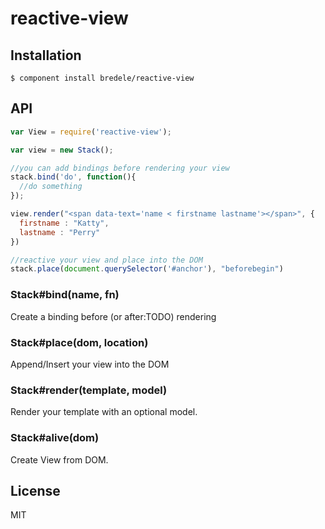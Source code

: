 
# reactive-view

  

## Installation

    $ component install bredele/reactive-view

## API

```js
var View = require('reactive-view');

var view = new Stack();

//you can add bindings before rendering your view
stack.bind('do', function(){
  //do something
});

view.render("<span data-text='name < firstname lastname'></span>", {
  firstname : "Katty",
  lastname : "Perry"
})

//reactive your view and place into the DOM
stack.place(document.querySelector('#anchor'), "beforebegin")
```


### Stack#bind(name, fn)

  Create a binding before (or after:TODO) rendering

### Stack#place(dom, location)

  Append/Insert your view into the DOM

### Stack#render(template, model)

  Render your template with an optional model.

### Stack#alive(dom)

  Create View from DOM.

## License

  MIT
